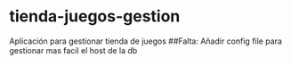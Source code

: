 # tienda-juegos-gestion
Aplicación para gestionar tienda de juegos
##Falta:
Añadir config file para gestionar mas facil el host de la db

